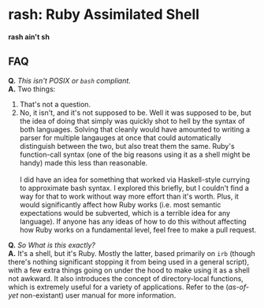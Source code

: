 # rash: Ruby Assimilated Shell
#### rash ain't sh

## FAQ

**Q.** *This isn't POSIX or `bash` compliant.*<br>
**A.** Two things:
1. That's not a question.
2. No, it isn't, and it's not supposed to be. Well it was supposed to be, but the idea of doing that 
simply was quickly shot to hell by the syntax of both languages. Solving that cleanly would have 
amounted to writing a parser for multiple langauges at once that could automatically distinguish 
between the two, but also treat them the same. Ruby's function-call syntax (one of the big reasons 
using it as a shell might be handy) made this less than reasonable. <br><br>
I did have an idea for something that worked via Haskell-style currying to approximate bash syntax. 
I explored this briefly, but I couldn't find a way for that to work without way more effort than 
it's worth. Plus, it would significantly affect how Ruby works (i.e. most semantic expectations 
would be subverted, which is a terrible idea for any language<!--*cough* PHP *cough* Javascript *cough*-->). 
If anyone has any ideas of how to do this without affecting how Ruby works on a fundamental 
level, feel free to make a pull request.

**Q.** *So What is this exactly?*<br>
**A.**
It's a shell, but it's Ruby. Mostly the latter, based primarily on `irb` (though there's nothing 
significant stopping it from being used in a general script), with a few extra things going on 
under the hood to make using it as a shell not awkward. It also introduces the concept of 
directory-local functions, which is extremely useful for a variety of applications. Refer to the 
(*as-of-yet* non-existant) user manual for more information.




<!--
TODO:

### Complex
completion

As a later feature, some local functions may be marked as non-inherited, in which 
case the only place they will be available is where they are declared.



-->

<!--
### Design decisions
explicitly ignoring directory stack (pushd, popd, dirs). But maybe not

explicitly ignoring readonly, as it goes against Ruby variable philosophy
-->
